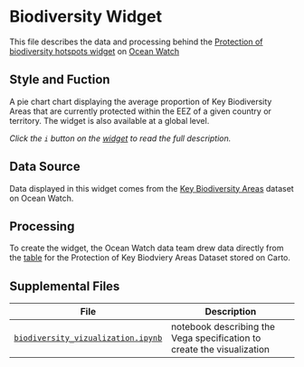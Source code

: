 # Biodiversity Widget
This file describes the data and processing behind the [Protection of biodiversity hotspots widget](https://bit.ly/2WOze58) on [Ocean Watch](https://oceanwatchdata.org)

## Style and Fuction
A pie chart chart displaying the average proportion of Key Biodiversity Areas that are currently protected within the EEZ of a given country or territory. The widget is also available at a global level. 

*Click the `i` button on the [widget](https://bit.ly/2WOze58) to read the full description.*

## Data Source
Data displayed in this widget comes from the [Key Biodiversity Areas](../../datasets/ocn_024a_rw0_key_biodiversity_areas/README.md) dataset on Ocean Watch.

## Processing
To create the widget, the Ocean Watch data team drew data directly from the [table](https://resourcewatch.carto.com/u/wri-rw/dataset/ocn_024a_rw0_key_biodiversity_area_protection) for the Protection of Key Biodviery Areas Dataset stored on Carto.

## Supplemental Files 
| File | Description |
| --------------- | --------------- |
|  [`biodiversity_vizualization.ipynb`](biodiversity_vizualization.ipynb)  |    notebook describing the Vega specification to create the visualization| 
